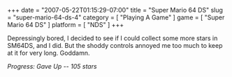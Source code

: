 +++
date = "2007-05-22T01:15:29-07:00"
title = "Super Mario 64 DS"
slug = "super-mario-64-ds-4"
category = [ "Playing A Game" ]
game = [ "Super Mario 64 DS" ]
platform = [ "NDS" ]
+++

Depressingly bored, I decided to see if I could collect some more stars in SM64DS, and I did.  But the shoddy controls annoyed me too much to keep at it for very long.  Goddamn.

<i>Progress: Gave Up -- 105 stars</i>